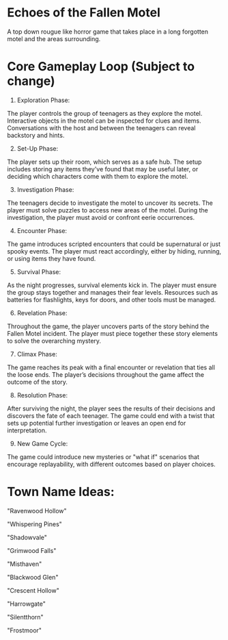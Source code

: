 # Echoes of the Fallen Motel
A top down rougue like horror game that takes place in a long forgotten motel and the areas surrounding.

# Core Gameplay Loop (Subject to change)
1. Exploration Phase:

The player controls the group of teenagers as they explore the motel.
Interactive objects in the motel can be inspected for clues and items.
Conversations with the host and between the teenagers can reveal backstory and hints.

2. Set-Up Phase:

The player sets up their room, which serves as a safe hub.
The setup includes storing any items they've found that may be useful later,
or deciding which characters come with them to explore the motel.

3. Investigation Phase:

The teenagers decide to investigate the motel to uncover its secrets.
The player must solve puzzles to access new areas of the motel.
During the investigation, the player must avoid or confront eerie occurrences.

4. Encounter Phase:

The game introduces scripted encounters that could be supernatural or just spooky events.
The player must react accordingly, either by hiding, running, or using items they have found.

5. Survival Phase:

As the night progresses, survival elements kick in. The player must ensure the group stays together and manages their fear levels.
Resources such as batteries for flashlights, keys for doors, and other tools must be managed.

6. Revelation Phase:

Throughout the game, the player uncovers parts of the story behind the Fallen Motel incident.
The player must piece together these story elements to solve the overarching mystery.

7. Climax Phase:

The game reaches its peak with a final encounter or revelation that ties all the loose ends.
The player’s decisions throughout the game affect the outcome of the story.

8. Resolution Phase:

After surviving the night, the player sees the results of their decisions and discovers the fate of each teenager.
The game could end with a twist that sets up potential further investigation or leaves an open end for interpretation.

9. New Game Cycle:

The game could introduce new mysteries or "what if" scenarios that encourage replayability, with different outcomes based on player choices.

# Town Name Ideas:

"Ravenwood Hollow"

"Whispering Pines"

"Shadowvale"

"Grimwood Falls"

"Misthaven"

"Blackwood Glen"

"Crescent Hollow"

"Harrowgate"

"Silentthorn"

"Frostmoor"
